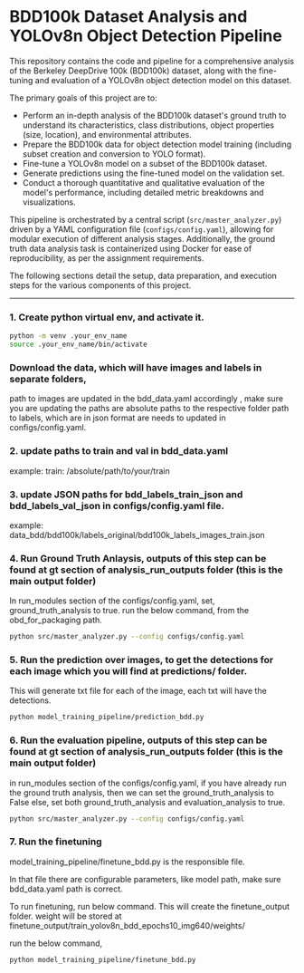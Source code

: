 # BDD100k Dataset Analysis and YOLOv8n Object Detection Pipeline

This repository contains the code and pipeline for a comprehensive analysis of the Berkeley DeepDrive 100k (BDD100k) dataset, along with the fine-tuning and evaluation of a YOLOv8n object detection model on this dataset.

The primary goals of this project are to:
* Perform an in-depth analysis of the BDD100k dataset's ground truth to understand its characteristics, class distributions, object properties (size, location), and environmental attributes.
* Prepare the BDD100k data for object detection model training (including subset creation and conversion to YOLO format).
* Fine-tune a YOLOv8n model on a subset of the BDD100k dataset.
* Generate predictions using the fine-tuned model on the validation set.
* Conduct a thorough quantitative and qualitative evaluation of the model's performance, including detailed metric breakdowns and visualizations.

This pipeline is orchestrated by a central script (`src/master_analyzer.py`) driven by a YAML configuration file (`configs/config.yaml`), allowing for modular execution of different analysis stages. Additionally, the ground truth data analysis task is containerized using Docker for ease of reproducibility, as per the assignment requirements.

The following sections detail the setup, data preparation, and execution steps for the various components of this project.

---

### 1. Create python virtual env, and activate it. 
```bash
python -m venv .your_env_name
source .your_env_name/bin/activate
```

### Download the data, which will have images and labels in separate folders, 
path to images are updated in the bdd_data.yaml accordingly , make sure you are updating the paths are absolute paths to the respective folder
path to labels, which are in json format are needs to updated in configs/config.yaml. 

### 2. update paths to train and val in bdd_data.yaml 
example: train: /absolute/path/to/your/train 

### 3. update JSON paths for bdd_labels_train_json and bdd_labels_val_json in configs/config.yaml file. 
example: data_bdd/bdd100k/labels_original/bdd100k_labels_images_train.json


<!-- Can run the GT analysis only, now -->
### 4. Run Ground Truth Anlaysis, outputs of this step can be found at gt section of analysis_run_outputs folder (this is the main output folder)
In run_modules section of the configs/config.yaml, set, ground_truth_analysis to true.
run the below command, from the obd_for_packaging path.

```bash 
python src/master_analyzer.py --config configs/config.yaml
```

<!-- Lets run the prediction script -->
### 5. Run the prediction over images, to get the detections for each image which you will find at predictions/ folder.
This will generate txt file for each of the image, each txt will have the detections. 

```bash 
python model_training_pipeline/prediction_bdd.py
```

### 6. Run the evaluation pipeline, outputs of this step can be found at gt section of analysis_run_outputs folder (this is the main output folder)
in run_modules section of the configs/config.yaml, if you have already run the ground truth analysis, then we can set the ground_truth_analysis to False
else, set both ground_truth_analysis and evaluation_analysis to true.

```bash 
python src/master_analyzer.py --config configs/config.yaml
```


### 7. Run the finetuning
model_training_pipeline/finetune_bdd.py is the responsible file. 

In that file there are configurable parameters, like model path, make sure bdd_data.yaml path is correct. 

To run finetuning, run below command. This will create the finetune_output folder. weight will be stored at finetune_output/train_yolov8n_bdd_epochs10_img640/weights/

run the below command,

```bash 
python model_training_pipeline/finetune_bdd.py
```


